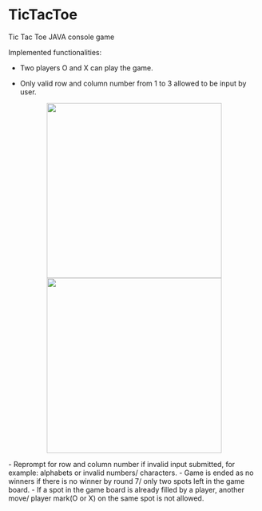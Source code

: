 # TicTacToe
Tic Tac Toe JAVA console game

Implemented functionalities:

- Two players O and X can play the game.

- Only valid row and column number from 1 to 3 allowed to be input by user.
<p align="center">
  <img src="http://pat.devsgarage.net/wp-content/uploads/2016/10/2793581-xboxone_console.jpg" width="350"/>
  <img src="http://pat.devsgarage.net/wp-content/uploads/2016/10/2793581-xboxone_console.jpg" width="350"/>
</p>
- Reprompt for row and column number if invalid input submitted, for example: alphabets or invalid numbers/ characters.
- Game is ended as no winners if there is no winner by round 7/ only two spots left in the game board.
- If a spot in the game board is already filled by a player, another move/ player mark(O or X) on the same spot is not allowed.

